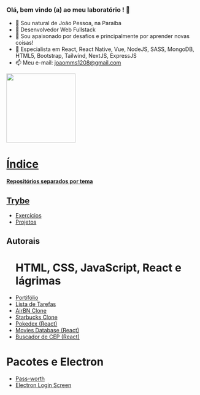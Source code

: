 ### Olá, bem vindo (a) ao meu laboratório ! 👋

- 🔭 Sou natural de João Pessoa, na Paraíba
- 🌱 Desenvolvedor Web Fullstack
- 👯 Sou apaixonado por desafios e principalmente por aprender novas coisas!
- 🤔 Especialista em React, React Native, Vue, NodeJS, SASS, MongoDB, HTML5, Bootstrap, Tailwind, NextJS, ExpressJS
- 📫 Meu e-mail: joaomms1208@gmail.com

<div>
  <a href=https://github.com/joaomanoelsoares>   
  <img height="180cm" src="https://github-readme-stats.vercel.app/api?username=joaomanoelsoares"/>
</div>
  
  <h1>Índice</h1>
  <strong>Repositórios separados por tema</strong>
  
  
  <h2>Trybe</h2>
  <ul>
    <li><a href="https://github.com/joaomanoelsoares/Exercicios-Trybe">Exercícios</a></li>
    <li><a href="https://github.com/joaomanoelsoares/Projetos-Trybe">Projetos</a></li>
  </ul>
  
  
  <h2>Autorais</h2>
  <ul>
    <h1>HTML, CSS, JavaScript, React e lágrimas</h1>
    <li><a href="https://github.com/joaomanoelsoares/portilofio">Portifólio</a></li>
    <li><a href="https://github.com/joaomanoelsoares/task-list">Lista de Tarefas</a></li>
    <li><a href="https://github.com/joaomanoelsoares/AirBNB-Clone">AirBN Clone</a></li>
    <li><a href="https://github.com/joaomanoelsoares/Starbucks-Clone">Starbucks Clone</a></li>
    <li><a href="https://github.com/joaomanoelsoares/Pokedex">Pokedex (React)</a></li>
    <li><a href="https://github.com/joaomanoelsoares/movies-db-react">Movies Database (React)</a></li>
    <li><a href="https://github.com/joaomanoelsoares/buscador-cep">Buscador de CEP (React)</a></li>
  </ul>
  
  <h1>Pacotes e Electron</h1>
  <ul>
    <li><a href="https://github.com/joaomanoelsoares/pass-worth">Pass-worth</a></li>
    <li><a href="https://github.com/joaomanoelsoares/electron-login-screen">Electron Login Screen</a></li>
  </ul>
  
  
